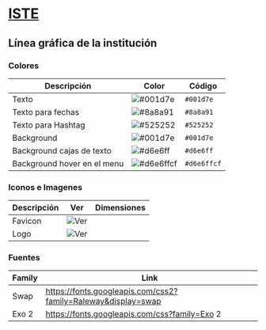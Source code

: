 # [ISTE](https://iste.edu.ec)
## Línea gráfica de la institución

### Colores

| Descripción | Color | Código | 
| --- | --- | --- |
| Texto | ![#001d7e](https://via.placeholder.com/15/001d7e/000000?text=+) | `#001d7e` |
| Texto para fechas | ![#8a8a91](https://via.placeholder.com/15/8a8a91/000000?text=+) | `#8a8a91` |
| Texto para Hashtag | ![#525252](https://via.placeholder.com/15/525252/000000?text=+) | `#525252` |
| Background  | ![#001d7e](https://via.placeholder.com/15/001d7e/000000?text=+) | `#001d7e` |
| Background cajas de texto | ![#d6e6ff](https://via.placeholder.com/15/d6e6ff/000000?text=+) | `#d6e6ff` |
| Background hover en el menu | ![#d6e6ffcf](https://via.placeholder.com/15/D6E6FFCF/000000?text=+) | `#d6e6ffcf` |
 
### Iconos e Imagenes

| Descripción | Ver | Dimensiones | 
| --- | --- | --- |
| Favicon | ![Ver](https://iste.edu.ec/wp-content/uploads/2021/07/Logo-ISTE.svg) |  |
| Logo | ![Ver](https://iste.edu.ec/wp-content/uploads/2021/07/Logo-Tipo.webp) |  |

### Fuentes

| Family | Link |
| --- | --- |
| Swap | https://fonts.googleapis.com/css2?family=Raleway&display=swap |
| Exo 2 | https://fonts.googleapis.com/css?family=Exo 2 |
